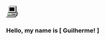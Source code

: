 ![Logo do Projeto](my_computer_animated_commission_by_wrim_d5iuujc.gif)  <h3>Hello, my name is [ Guilherme! ]</h3>

